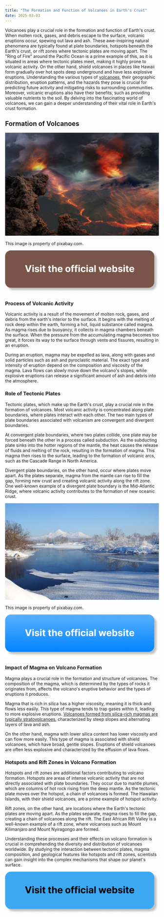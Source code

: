 ```yaml
---
title: "The Formation and Function of Volcanoes in Earth's Crust"
date: 2025-03-03
---
```


Volcanoes play a crucial role in the formation and function of Earth's crust. When molten rock, gases, and debris escape to the surface, volcanic eruptions occur, spewing out lava and ash. These awe-inspiring natural phenomena are typically found at plate boundaries, hotspots beneath the Earth's crust, or rift zones where tectonic plates are moving apart. The "Ring of Fire" around the Pacific Ocean is a prime example of this, as it is situated in areas where tectonic plates meet, making it highly prone to volcanic activity. On the other hand, shield volcanoes in places like Hawaii form gradually over hot spots deep underground and have less explosive eruptions. Understanding the various types of [volcanoes](https://magmamatters.com/the-art-and-science-of-volcano-monitoring/ "The Art and Science of Volcano Monitoring"), their geographic distribution, eruption patterns, and the hazards they pose is crucial for predicting future activity and mitigating risks to surrounding communities. Moreover, volcanic eruptions also have their benefits, such as providing valuable nutrients to the soil. By delving into the fascinating world of volcanoes, we can gain a deeper understanding of their vital role in Earth's crust formation.

## Formation of Volcanoes

![The Formation and Function of Volcanoes in Earths Crust](images/the-formation-and-function-of-volcanoes-in-earths-crust-1024x682.jpg "The Formation and Function of Volcanoes in Earths Crust")

This image is property of pixabay.com.

[![Learn more about the The Formation and Function of Volcanoes in Earths Crust here.](images/visit-official-website-brown-44-61.png "Learn more about the The Formation and Function of Volcanoes in Earths Crust here.")](https://www.hawaiitours.com/?ref=poolboy17 "Learn more about the The Formation and Function of Volcanoes in Earths Crust here.")

### Process of Volcanic Activity

Volcanic activity is a result of the movement of molten rock, gases, and debris from the earth's interior to the surface. It begins with the melting of rock deep within the earth, forming a hot, liquid substance called magma. As magma rises due to buoyancy, it collects in magma chambers beneath the surface. When the pressure from the accumulating magma becomes too great, it forces its way to the surface through vents and fissures, resulting in an eruption.

During an eruption, magma may be expelled as lava, along with gases and solid particles such as ash and pyroclastic material. The exact type and intensity of eruption depend on the composition and viscosity of the magma. Lava flows can slowly move down the volcano's slopes, while explosive eruptions can release a significant amount of ash and debris into the atmosphere.

### Role of Tectonic Plates

Tectonic plates, which make up the Earth's crust, play a crucial role in the formation of volcanoes. Most volcanic activity is concentrated along plate boundaries, where plates interact with each other. The two main types of plate boundaries associated with volcanism are convergent and divergent boundaries.

At convergent plate boundaries, where two plates collide, one plate may be forced beneath the other in a process called subduction. As the subducting plate sinks into the hotter regions of the mantle, the heat causes the release of fluids and melting of the rock, resulting in the formation of magma. This magma then rises to the surface, leading to the formation of volcanic arcs, such as the Cascade Range in North America.

Divergent plate boundaries, on the other hand, occur where plates move apart. As the plates separate, magma from the mantle can rise to fill the gap, forming new crust and creating volcanic activity along the rift zone. One well-known example of a divergent plate boundary is the Mid-Atlantic Ridge, where volcanic activity contributes to the formation of new oceanic crust.

![The Formation and Function of Volcanoes in Earths Crust](images/the-formation-and-function-of-volcanoes-in-earths-crust-1-1024x642.jpg "The Formation and Function of Volcanoes in Earths Crust")

This image is property of pixabay.com.

[![Get your own The Formation and Function of Volcanoes in Earths Crust today.](images/visit-official-website-blue-1.png "Get your own The Formation and Function of Volcanoes in Earths Crust today.")](https://www.hawaiitours.com/?ref=poolboy17 "Get your own The Formation and Function of Volcanoes in Earths Crust today.")

### Impact of Magma on Volcano Formation

Magma plays a crucial role in the formation and structure of volcanoes. The composition of the magma, which is determined by the types of rocks it originates from, affects the volcano's eruptive behavior and the types of eruptions it produces.

Magma that is rich in silica has a higher viscosity, meaning it is thick and flows less easily. This type of magma tends to trap gases within it, leading to more explosive eruptions. [Volcanoes formed from silica-rich magmas are typically stratovolcanoes](https://magmamatters.com/understanding-volcanic-formation-a-comprehensive-guide/ "Understanding Volcanic Formation: A Comprehensive Guide"), characterized by steep slopes and alternating layers of lava and ash.

On the other hand, magma with lower silica content has lower viscosity and can flow more easily. This type of magma is associated with shield volcanoes, which have broad, gentle slopes. Eruptions of shield volcanoes are often less explosive and characterized by the effusion of lava flows.

### Hotspots and Rift Zones in Volcano Formation

Hotspots and rift zones are additional factors contributing to volcano formation. Hotspots are areas of intense volcanic activity that are not directly associated with plate boundaries. They occur due to mantle plumes, which are columns of hot rock rising from the deep mantle. As the tectonic plate moves over the hotspot, a chain of volcanoes is formed. The Hawaiian Islands, with their shield volcanoes, are a prime example of hotspot activity.

Rift zones, on the other hand, are locations where the Earth's tectonic plates are moving apart. As the plates separate, magma rises to fill the gap, creating a chain of volcanoes along the rift. The East African Rift Valley is a well-known example of a rift zone, where volcanoes such as Mount Kilimanjaro and Mount Nyiragongo are formed.

Understanding these processes and their effects on volcano formation is crucial in comprehending the diversity and distribution of volcanoes worldwide. By studying the interaction between tectonic plates, magma composition, and geological features like hotspots and rift zones, scientists can gain insight into the complex mechanisms that shape our planet's surface.

[![Discover more about the The Formation and Function of Volcanoes in Earths Crust.](images/visit-official-website-light-blue-15-69.png "Discover more about the The Formation and Function of Volcanoes in Earths Crust.")](https://www.hawaiitours.com/?ref=poolboy17 "Discover more about the The Formation and Function of Volcanoes in Earths Crust.")
